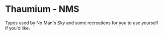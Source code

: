 # Thaumium - NMS

Types used by No Man's Sky and some recreations for you to use yourself if you'd like.
